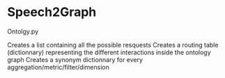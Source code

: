 # Speech2Graph

Ontolgy.py

Creates a list containing all the possible resquests
Creates a routing table (dictionnary) representing the different interactions inside the ontology graph
Creates a synonym dictionnary for every aggregation/metric/filter/dimension

